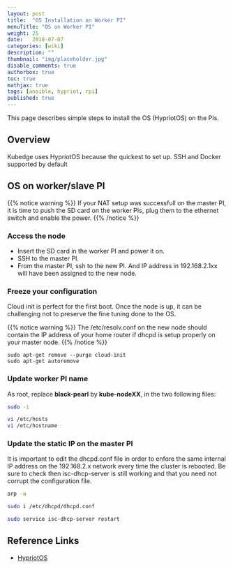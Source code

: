 ```yaml
---
layout: post
title:  "OS Installation on Worker PI"
menuTitle: "OS on Worker PI"
weight: 25 
date:   2018-07-07
categories: [wiki]
description: ""
thumbnail: "img/placeholder.jpg"
disable_comments: true
authorbox: true
toc: true
mathjax: true
tags: [ansible, hypriot, rpi]
published: true
---
```


This page describes simple steps to install the OS (HypriotOS) on the PIs.

<!--more-->

## Overview

Kubedge uses HypriotOS because the quickest to set up. SSH and Docker supported by default

## OS on worker/slave PI

{{% notice warning %}}
If your NAT setup was successfull on the master PI, it is time to push the SD card on the worker PIs,
plug them to the ethernet switch and enable the power.
{{% /notice %}}

### Access the node

- Insert the SD card in the worker PI and power it on.
- SSH to the master PI. 
- From the master PI, ssh to the new PI. And IP address in 192.168.2.1xx will have been assigned to the new node.


### Freeze your configuration

Cloud init is perfect for the first boot. Once the node
is up, it can be challenging not to preserve the fine tuning done
to the OS.

{{% notice warning %}}
The /etc/resolv.conf on the new node should contain the IP address of your home router if dhcpd is setup properly
on your master node.
{{% /notice %}}

~~~
sudo apt-get remove --purge cloud-init
sudo apt-get autoremove
~~~

### Update worker PI name 

As root, replace **black-pearl** by **kube-nodeXX**, in the two following files:

```bash
sudo -i

vi /etc/hosts
vi /etc/hostname
```

### Update the static IP on the master PI

It is important to edit the dhcpd.conf file in order to enfore the same internal IP address on the 192.168.2.x network
every time the cluster is rebooted. Be sure to check then isc-dhcp-server is still working and that you need not
corrupt the configuration file.

```bash
arp -a

sudo i /etc/dhcpd/dhcpd.conf

sudo service isc-dhcp-server restart
```

## Reference Links

- [HypriotOS](https://github.com/hypriot/image-builder-rpi/releases)
